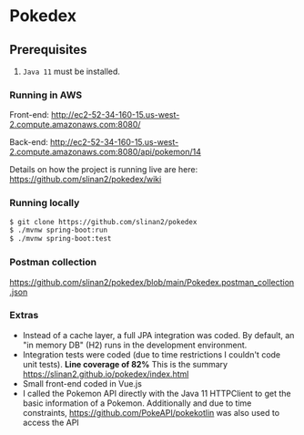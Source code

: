 # Pokedex
## Prerequisites

1. `Java 11` must be installed.

### Running in AWS
Front-end: http://ec2-52-34-160-15.us-west-2.compute.amazonaws.com:8080/ 

Back-end: http://ec2-52-34-160-15.us-west-2.compute.amazonaws.com:8080/api/pokemon/14

Details on how the project is running live are here: https://github.com/slinan2/pokedex/wiki

### Running locally
```sh
$ git clone https://github.com/slinan2/pokedex
$ ./mvnw spring-boot:run
$ ./mvnw spring-boot:test
```

### Postman collection
https://github.com/slinan2/pokedex/blob/main/Pokedex.postman_collection.json

### Extras
- Instead of a cache layer, a full JPA integration was coded. By default, an "in memory DB" (H2) runs in the development environment.
- Integration tests were coded (due to time restrictions I couldn't code unit tests). **Line coverage of 82%** This is the summary https://slinan2.github.io/pokedex/index.html
- Small front-end coded in Vue.js
- I called the Pokemon API directly with the Java 11 HTTPClient to get the basic information of a Pokemon. Additionally and due to time constraints, https://github.com/PokeAPI/pokekotlin was also used to access the API
